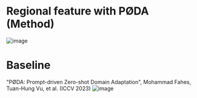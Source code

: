 # Regional feature with PØDA (Method)
![image](https://github.com/user-attachments/assets/05dc68cd-b858-4a34-b6ab-9f2107b22561)

# Baseline
"PØDA: Prompt-driven Zero-shot Domain Adaptation", Mohammad Fahes, Tuan-Hung Vu, et al. (ICCV 2023)
![image](https://github.com/user-attachments/assets/5d9c0d6e-77ec-4d5d-9dca-9b80b7540676)

